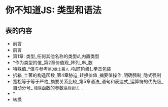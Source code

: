
# 你不知道JS: 类型和语法

## 表的内容

-   前言
-   前言
-   第1章: 类型_任何其他名称的类型ⅆ_内置类型
-   \*作为类型的值_第2章价值观_阵列_串_数
-   特殊值_\*值与参考`第3章土著人`
    		_内部_\[阶级]_拳击包装
-   拆箱_土著的构造函数_第4章胁迫_转换价值_摘要值操作_明确强制_隐式强制
-   宽松等于等于严格_摘要关系比较_第5章语法_语句和表达式_运算符的优先级_自动分号_ `错误`函数的参数`最后尝试..`
-   \*
-   转换
